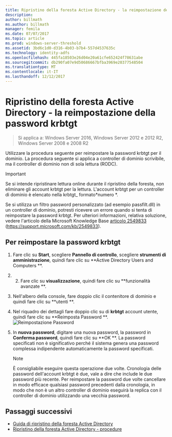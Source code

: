 ```yaml
---
title: Ripristino della foresta Active Directory - la reimpostazione della password krbtgt
description: 
author: billmath
ms.author: billmath
manager: femila
ms.date: 07/07/2017
ms.topic: article
ms.prod: windows-server-threshold
ms.assetid: 3bd6c1d0-d316-4b03-b7b4-557d4537635c
ms.technology: identity-adfs
ms.openlocfilehash: 445fa18503e26d04e20a61cfe652424f78631abe
ms.sourcegitcommit: db290fa07e9d50686667bfba3969e20377548504
ms.translationtype: MT
ms.contentlocale: it-IT
ms.lasthandoff: 12/12/2017
---
```

# <a name="ad-forest-recovery---resetting-the-krbtgt-password"></a>Ripristino della foresta Active Directory - la reimpostazione della password krbtgt 

>Si applica a: Windows Server 2016, Windows Server 2012 e 2012 R2, Windows Server 2008 e 2008 R2

 Utilizzare la procedura seguente per reimpostare la password krbtgt per il dominio. La procedura seguente si applica a controller di dominio scrivibile, ma il controller di dominio non di sola lettura (RODC).  
  
> [!IMPORTANT]
>  Se si intende ripristinare lettura online durante il ripristino della foresta, non eliminare gli account krbtgt per la lettura. L'account krbtgt per un controller di dominio è elencato nella krbtgt_ formato*numero *.  
>   
>  Se si utilizza un filtro password personalizzato (ad esempio passfilt.dll) in un controller di dominio, potresti ricevere un errore quando si tenta di reimpostare la password krbtgt. Per ulteriori informazioni, relativa soluzione, vedere l'articolo della Microsoft Knowledge Base [articolo 2549833](https://support.microsoft.com/kb/2549833) (https://support.microsoft.com/kb/2549833).  
  
## <a name="to-reset-the-krbtgt-password"></a>Per reimpostare la password krbtgt  
  
1.  Fare clic su **Start**, scegliere **Pannello di controllo**, scegliere **strumenti di amministrazione**, quindi fare clic su **Active Directory Users and Computers **.  
2.  2.  Fare clic su **visualizzazione**, quindi fare clic su **funzionalità avanzate **.  
3.  Nell'albero della console, fare doppio clic il contenitore di dominio e quindi fare clic su **utenti **.  
4.  Nel riquadro dei dettagli fare doppio clic su di **krbtgt** account utente, quindi fare clic su **Reimposta Password **.  
![Reimpostazione Password](media/AD-Forest-Recovery-Resetting-the-krbtgt-password/resetpass1.png)
5.  In **nuova password**, digitare una nuova password, la password in **Conferma password**, quindi fare clic su **OK **. La password specificati non è significativo perché il sistema genera una password complessa indipendente automaticamente la password specificati.  
  
    > [!NOTE]
    >  È consigliabile eseguire questa operazione due volte. Cronologia delle password dell'account krbtgt è due, vale a dire che include le due password più recente. Per reimpostare la password due volte cancellare in modo efficace qualsiasi password precedenti dalla cronologia, in modo che non è un altro controller di dominio eseguirà la replica con il controller di dominio utilizzando una vecchia password.  
 
## <a name="next-steps"></a>Passaggi successivi

- [Guida di ripristino della foresta Active Directory](AD-Forest-Recovery-Guide.md)
- [Ripristino della foresta Active Directory - procedure](AD-Forest-Recovery-Procedures.md) 
  

